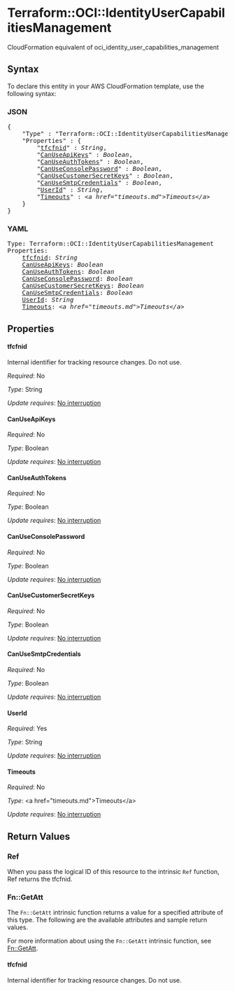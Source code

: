 # Terraform::OCI::IdentityUserCapabilitiesManagement

CloudFormation equivalent of oci_identity_user_capabilities_management

## Syntax

To declare this entity in your AWS CloudFormation template, use the following syntax:

### JSON

<pre>
{
    "Type" : "Terraform::OCI::IdentityUserCapabilitiesManagement",
    "Properties" : {
        "<a href="#tfcfnid" title="tfcfnid">tfcfnid</a>" : <i>String</i>,
        "<a href="#canuseapikeys" title="CanUseApiKeys">CanUseApiKeys</a>" : <i>Boolean</i>,
        "<a href="#canuseauthtokens" title="CanUseAuthTokens">CanUseAuthTokens</a>" : <i>Boolean</i>,
        "<a href="#canuseconsolepassword" title="CanUseConsolePassword">CanUseConsolePassword</a>" : <i>Boolean</i>,
        "<a href="#canusecustomersecretkeys" title="CanUseCustomerSecretKeys">CanUseCustomerSecretKeys</a>" : <i>Boolean</i>,
        "<a href="#canusesmtpcredentials" title="CanUseSmtpCredentials">CanUseSmtpCredentials</a>" : <i>Boolean</i>,
        "<a href="#userid" title="UserId">UserId</a>" : <i>String</i>,
        "<a href="#timeouts" title="Timeouts">Timeouts</a>" : <i>&lt;a href=&#34;timeouts.md&#34;&gt;Timeouts&lt;/a&gt;</i>
    }
}
</pre>

### YAML

<pre>
Type: Terraform::OCI::IdentityUserCapabilitiesManagement
Properties:
    <a href="#tfcfnid" title="tfcfnid">tfcfnid</a>: <i>String</i>
    <a href="#canuseapikeys" title="CanUseApiKeys">CanUseApiKeys</a>: <i>Boolean</i>
    <a href="#canuseauthtokens" title="CanUseAuthTokens">CanUseAuthTokens</a>: <i>Boolean</i>
    <a href="#canuseconsolepassword" title="CanUseConsolePassword">CanUseConsolePassword</a>: <i>Boolean</i>
    <a href="#canusecustomersecretkeys" title="CanUseCustomerSecretKeys">CanUseCustomerSecretKeys</a>: <i>Boolean</i>
    <a href="#canusesmtpcredentials" title="CanUseSmtpCredentials">CanUseSmtpCredentials</a>: <i>Boolean</i>
    <a href="#userid" title="UserId">UserId</a>: <i>String</i>
    <a href="#timeouts" title="Timeouts">Timeouts</a>: <i>&lt;a href=&#34;timeouts.md&#34;&gt;Timeouts&lt;/a&gt;</i>
</pre>

## Properties

#### tfcfnid

Internal identifier for tracking resource changes. Do not use.

_Required_: No

_Type_: String

_Update requires_: [No interruption](https://docs.aws.amazon.com/AWSCloudFormation/latest/UserGuide/using-cfn-updating-stacks-update-behaviors.html#update-no-interrupt)

#### CanUseApiKeys

_Required_: No

_Type_: Boolean

_Update requires_: [No interruption](https://docs.aws.amazon.com/AWSCloudFormation/latest/UserGuide/using-cfn-updating-stacks-update-behaviors.html#update-no-interrupt)

#### CanUseAuthTokens

_Required_: No

_Type_: Boolean

_Update requires_: [No interruption](https://docs.aws.amazon.com/AWSCloudFormation/latest/UserGuide/using-cfn-updating-stacks-update-behaviors.html#update-no-interrupt)

#### CanUseConsolePassword

_Required_: No

_Type_: Boolean

_Update requires_: [No interruption](https://docs.aws.amazon.com/AWSCloudFormation/latest/UserGuide/using-cfn-updating-stacks-update-behaviors.html#update-no-interrupt)

#### CanUseCustomerSecretKeys

_Required_: No

_Type_: Boolean

_Update requires_: [No interruption](https://docs.aws.amazon.com/AWSCloudFormation/latest/UserGuide/using-cfn-updating-stacks-update-behaviors.html#update-no-interrupt)

#### CanUseSmtpCredentials

_Required_: No

_Type_: Boolean

_Update requires_: [No interruption](https://docs.aws.amazon.com/AWSCloudFormation/latest/UserGuide/using-cfn-updating-stacks-update-behaviors.html#update-no-interrupt)

#### UserId

_Required_: Yes

_Type_: String

_Update requires_: [No interruption](https://docs.aws.amazon.com/AWSCloudFormation/latest/UserGuide/using-cfn-updating-stacks-update-behaviors.html#update-no-interrupt)

#### Timeouts

_Required_: No

_Type_: &lt;a href=&#34;timeouts.md&#34;&gt;Timeouts&lt;/a&gt;

_Update requires_: [No interruption](https://docs.aws.amazon.com/AWSCloudFormation/latest/UserGuide/using-cfn-updating-stacks-update-behaviors.html#update-no-interrupt)

## Return Values

### Ref

When you pass the logical ID of this resource to the intrinsic `Ref` function, Ref returns the tfcfnid.

### Fn::GetAtt

The `Fn::GetAtt` intrinsic function returns a value for a specified attribute of this type. The following are the available attributes and sample return values.

For more information about using the `Fn::GetAtt` intrinsic function, see [Fn::GetAtt](https://docs.aws.amazon.com/AWSCloudFormation/latest/UserGuide/intrinsic-function-reference-getatt.html).

#### tfcfnid

Internal identifier for tracking resource changes. Do not use.

